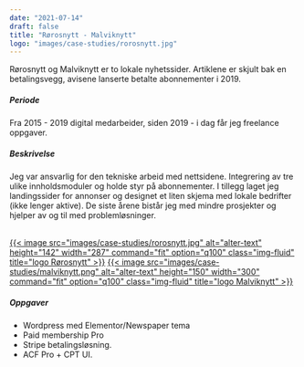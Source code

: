 ```yaml
---
date: "2021-07-14"
draft: false
title: "Rørosnytt - Malviknytt"
logo: "images/case-studies/rorosnytt.jpg"
---
```


Rørosnytt og Malviknytt er to lokale nyhetssider. Artiklene er skjult bak en betalingsvegg, avisene lanserte betalte abonnementer i 2019.

##### Periode
Fra 2015 - 2019 digital medarbeider, siden 2019 - i dag får jeg freelance oppgaver. 

##### Beskrivelse
Jeg var ansvarlig for den tekniske arbeid med nettsidene. Integrering av tre ulike innholdsmoduler og holde styr på abonnementer. I tillegg laget jeg landingssider for annonser og designet et liten skjema med lokale bedrifter (ikke lenger aktive). De siste årene bistår jeg med mindre prosjekter og hjelper av og til med problemløsninger.<br><br>


[{{< image src="images/case-studies/rorosnytt.jpg" alt="alter-text" height="142" width="287" command="fit" option="q100" class="img-fluid" title="logo Rørosnytt" >}}](https://rorosnytt.no/)
[{{< image src="images/case-studies/malviknytt.png" alt="alter-text" height="150" width="300" command="fit" option="q100" class="img-fluid" title="logo Malviknytt" >}}](https://malviknytt.no/)


##### Oppgaver
* Wordpress med Elementor/Newspaper tema
* Paid membership Pro
* Stripe betalingsløsning.
* ACF Pro + CPT UI.